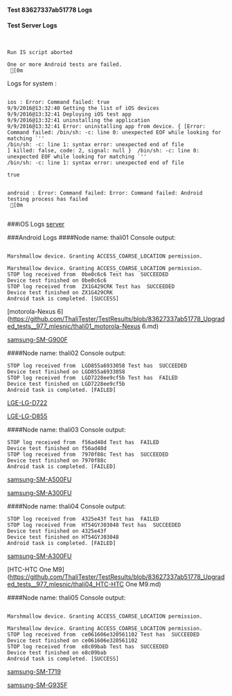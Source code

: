 #### Test 83627337ab51778 Logs

#### Test Server Logs
```

 
Run IS script aborted
 
One or more Android tests are failed.
 [0m

```


Logs for system : 
```

ios : Error: Command failed: true
9/9/2016@13:32:40 Getting the list of iOS devices 
9/9/2016@13:32:41 Deploying iOS test app 
9/9/2016@13:32:41 uninstalling the application 
9/9/2016@13:32:41 Error: uninstalling app from device. { [Error: Command failed: /bin/sh: -c: line 0: unexpected EOF while looking for matching `''
/bin/sh: -c: line 1: syntax error: unexpected end of file
] killed: false, code: 2, signal: null }  /bin/sh: -c: line 0: unexpected EOF while looking for matching `''
/bin/sh: -c: line 1: syntax error: unexpected end of file
 
true


android : Error: Command failed: Error: Command failed: Android testing process has failed
 [0m


```
###iOS Logs
[server](https://github.com/ThaliTester/TestResults/blob/83627337ab51778_Upgraded_tests__977_mlesnic/iOS_server.md)


###Android Logs
####Node name: thali01
Console output:
```

Marshmallow device. Granting ACCESS_COARSE_LOCATION permission.

Marshmallow device. Granting ACCESS_COARSE_LOCATION permission.
STOP log received from  0be0c6c6 Test has  SUCCEEDED
Device test finished on 0be0c6c6 
STOP log received from  ZX1G429CRK Test has  SUCCEEDED
Device test finished on ZX1G429CRK 
Android task is completed. [SUCCESS]
```
[motorola-Nexus 6](https://github.com/ThaliTester/TestResults/blob/83627337ab51778_Upgraded_tests__977_mlesnic/thali01_motorola-Nexus 6.md)

[samsung-SM-G900F](https://github.com/ThaliTester/TestResults/blob/83627337ab51778_Upgraded_tests__977_mlesnic/thali01_samsung-SM-G900F.md)

####Node name: thali02
Console output:
```
STOP log received from  LGD855a6933058 Test has  SUCCEEDED
Device test finished on LGD855a6933058 
STOP log received from  LGD7228ee9cf5b Test has  FAILED
Device test finished on LGD7228ee9cf5b 
Android task is completed. [FAILED]
```
[LGE-LG-D722](https://github.com/ThaliTester/TestResults/blob/83627337ab51778_Upgraded_tests__977_mlesnic/thali02_LGE-LG-D722.md)

[LGE-LG-D855](https://github.com/ThaliTester/TestResults/blob/83627337ab51778_Upgraded_tests__977_mlesnic/thali02_LGE-LG-D855.md)

####Node name: thali03
Console output:
```
STOP log received from  f56ad48d Test has  FAILED
Device test finished on f56ad48d 
STOP log received from  7970f88c Test has  SUCCEEDED
Device test finished on 7970f88c 
Android task is completed. [FAILED]
```
[samsung-SM-A500FU](https://github.com/ThaliTester/TestResults/blob/83627337ab51778_Upgraded_tests__977_mlesnic/thali03_samsung-SM-A500FU.md)

[samsung-SM-A300FU](https://github.com/ThaliTester/TestResults/blob/83627337ab51778_Upgraded_tests__977_mlesnic/thali03_samsung-SM-A300FU.md)

####Node name: thali04
Console output:
```
STOP log received from  4325e43f Test has  FAILED
STOP log received from  HT54GYJ03048 Test has  SUCCEEDED
Device test finished on 4325e43f 
Device test finished on HT54GYJ03048 
Android task is completed. [FAILED]
```
[samsung-SM-A300FU](https://github.com/ThaliTester/TestResults/blob/83627337ab51778_Upgraded_tests__977_mlesnic/thali04_samsung-SM-A300FU.md)

[HTC-HTC One M9](https://github.com/ThaliTester/TestResults/blob/83627337ab51778_Upgraded_tests__977_mlesnic/thali04_HTC-HTC One M9.md)

####Node name: thali05
Console output:
```

Marshmallow device. Granting ACCESS_COARSE_LOCATION permission.

Marshmallow device. Granting ACCESS_COARSE_LOCATION permission.
STOP log received from  ce061606e320561102 Test has  SUCCEEDED
Device test finished on ce061606e320561102 
STOP log received from  e8c09bab Test has  SUCCEEDED
Device test finished on e8c09bab 
Android task is completed. [SUCCESS]
```
[samsung-SM-T719](https://github.com/ThaliTester/TestResults/blob/83627337ab51778_Upgraded_tests__977_mlesnic/thali05_samsung-SM-T719.md)

[samsung-SM-G935F](https://github.com/ThaliTester/TestResults/blob/83627337ab51778_Upgraded_tests__977_mlesnic/thali05_samsung-SM-G935F.md)




